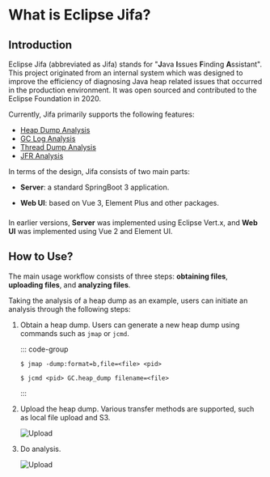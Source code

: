 # What is Eclipse Jifa?

## Introduction

Eclipse Jifa (abbreviated as Jifa) stands for "**J**ava **I**ssues **F**inding **A**ssistant".
This project originated from an internal system which was designed to improve the efficiency of diagnosing Java heap
related issues that occurred in the production environment. It was open sourced and contributed to the Eclipse Foundation in 2020.

Currently, Jifa primarily supports the following features:

- [Heap Dump Analysis](./heap-dump-analysis.md)
- [GC Log Analysis](./gc-log-analysis.md)
- [Thread Dump Analysis](./thread-dump-analysis.md)
- [JFR Analysis](./jfr-analysis.md)

In terms of the design, Jifa consists of two main parts:

- **Server**: a standard SpringBoot 3 application.

- **Web UI**: based on Vue 3, Element Plus and other packages.

<div class="info custom-block" style="padding-top: 8px">
In earlier versions, <b>Server</b> was implemented using Eclipse Vert.x, and <b>Web UI</b> was implemented using Vue 2 and Element UI.
</div>

## How to Use?

The main usage workflow consists of three steps: **obtaining files**, **uploading files**, and **analyzing files**.

Taking the analysis of a heap dump as an example, users can initiate an analysis through the following steps:

1. Obtain a heap dump. Users can generate a new heap dump using commands such as `jmap` or `jcmd`.

   ::: code-group
   ```shell [jmap]
   $ jmap -dump:format=b,file=<file> <pid>
   ```
   ```shell [jcmd]
   $ jcmd <pid> GC.heap_dump filename=<file>
   ```
   :::

2. Upload the heap dump. Various transfer methods are supported, such as local file upload and S3.

   ![Upload](../image/upload.jpeg)

3. Do analysis.

   ![Upload](../image/heap-dump-analysis-overview.jpeg)